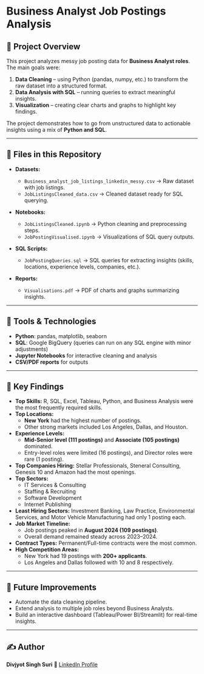 # Business Analyst Job Postings Analysis  

## 📌 Project Overview  
This project analyzes messy job posting data for **Business Analyst roles**. The main goals were:  
1. **Data Cleaning** – using Python (pandas, numpy, etc.) to transform the raw dataset into a structured format.  
2. **Data Analysis with SQL** – running queries to extract meaningful insights.  
3. **Visualization** – creating clear charts and graphs to highlight key findings.  

The project demonstrates how to go from unstructured data to actionable insights using a mix of **Python and SQL**.  

---

## 📂 Files in this Repository  
- **Datasets:**  
  - `Business_analyst_job_listings_linkedin_messy.csv` → Raw dataset with job listings.  
  - `JobListingsCleaned_data.csv` → Cleaned dataset ready for SQL querying.  

- **Notebooks:**  
  - `JobListingsCleaned.ipynb` → Python cleaning and preprocessing steps.  
  - `JobPostingVisualised.ipynb` → Visualizations of SQL query outputs.  

- **SQL Scripts:**  
  - `JobPostingQueries.sql` → SQL queries for extracting insights (skills, locations, experience levels, companies, etc.).  

- **Reports:**  
  - `Visualisations.pdf` → PDF of charts and graphs summarizing insights.
    
---

## 🔧 Tools & Technologies  
- **Python**: pandas, matplotlib, seaborn  
- **SQL**: Google BigQuery (queries can run on any SQL engine with minor adjustments)  
- **Jupyter Notebooks** for interactive cleaning and analysis  
- **CSV/PDF reports** for outputs  

---

## 🔎 Key Findings  

- **Top Skills:** R, SQL, Excel, Tableau, Python, and Business Analysis were the most frequently required skills.  
- **Top Locations:**  
  - **New York** had the highest number of postings.  
  - Other strong markets included Los Angeles, Dallas, and Houston.  
- **Experience Levels:**  
  - **Mid-Senior level (111 postings)** and **Associate (105 postings)** dominated.  
  - Entry-level roles were limited (16 postings), and Director roles were rare (1 posting).  
- **Top Companies Hiring:**  Stellar Professionals, Steneral Consulting, Genesis 10 and Amazon had the most openings.  
- **Top Sectors:**  
  - IT Services & Consulting  
  - Staffing & Recruiting  
  - Software Development  
  - Internet Publishing  
- **Least Hiring Sectors:** Investment Banking, Law Practice, Environmental Services, and Motor Vehicle Manufacturing had only 1 posting each.  
- **Job Market Timeline:**  
  - Job postings peaked in **August 2024 (109 postings)**.  
  - Overall demand remained steady across 2023–2024.  
- **Contract Types:** Permanent/Full-time contracts were the most common.  
- **High Competition Areas:**  
  - New York had 19 postings with **200+ applicants**.  
  - Los Angeles and Dallas followed with 10 and 8 respectively.  

---

## 📌 Future Improvements  
- Automate the data cleaning pipeline.  
- Extend analysis to multiple job roles beyond Business Analysts.  
- Build an interactive dashboard (Tableau/Power BI/Streamlit) for real-time insights.  

---

## ✍️ Author  
**Divjyot Singh Suri** 
🔗 [LinkedIn Profile](https://www.linkedin.com/in/divjyot-singh-suri)
